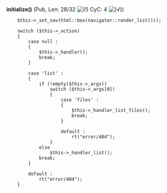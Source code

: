 **initialize()** (Pub, Len: 28/32 ![(!)](https://raw.github.com/TheB3Rt0z/schrimp/master/.inc/img/icon_16x16_yellow_ops.png "Method's length could be reduced..") CyC: 4 ![(&radic;)](https://raw.github.com/TheB3Rt0z/schrimp/master/.inc/img/icon_16x16_green_ok.png ""))  
  
	    $this->_set_nav(html::box(navigator::render_list()));

		switch ($this->_action)
		{
			case null :
			{
				$this->_handler();
				break;
			}

			case 'list' :
			{
				if (!empty($this->_args))
					switch ($this->_args[0])
					{
						case 'files' :
						{
							$this->_handler_list_files();
							break;
						}

						default :
							rt("error/404");
					}
				else
					$this->_handler_list();
				break;
			}

			default :
				rt("error/404");
		}
